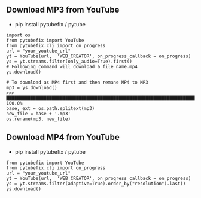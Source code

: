 ## Download MP3 from YouTube

- pip install pytubefix / pytube

```
import os
from pytubefix import YouTube
from pytubefix.cli import on_progress
url = "your_youtube_url"
yt = YouTube(url,  'WEB_CREATOR', on_progress_callback = on_progress)
ys = yt.streams.filter(only_audio=True).first()
# Following command will download a file_name.mp4
ys.download()

# To download as MP4 first and then remane MP4 to MP3
mp3 = ys.download()
>>> █████████████████████████████████████████████████████████████████████████████████████████| 100.0%
base, ext = os.path.splitext(mp3)
new_file = base + '.mp3'
os.rename(mp3, new_file)
```

## Download MP4 from YouTube

- pip install pytubefix / pytube

```
from pytubefix import YouTube
from pytubefix.cli import on_progress
url = "your_youtube_url"
yt = YouTube(url,  'WEB_CREATOR', on_progress_callback = on_progress)
ys = yt.streams.filter(adaptive=True).order_by("resolution").last()
ys.download()

```
